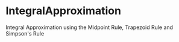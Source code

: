# IntegralApproximation
Integral Approximation using the Midpoint Rule, Trapezoid Rule and Simpson's Rule
